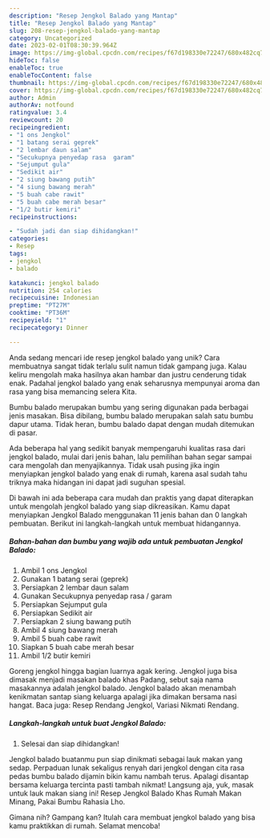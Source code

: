 ```yaml
---
description: "Resep Jengkol Balado yang Mantap"
title: "Resep Jengkol Balado yang Mantap"
slug: 208-resep-jengkol-balado-yang-mantap
category: Uncategorized
date: 2023-02-01T08:30:39.964Z
image: https://img-global.cpcdn.com/recipes/f67d198330e72247/680x482cq70/jengkol-balado-foto-resep-utama.jpg
hideToc: false
enableToc: true
enableTocContent: false
thumbnail: https://img-global.cpcdn.com/recipes/f67d198330e72247/680x482cq70/jengkol-balado-foto-resep-utama.jpg
cover: https://img-global.cpcdn.com/recipes/f67d198330e72247/680x482cq70/jengkol-balado-foto-resep-utama.jpg
author: Admin
authorAv: notfound
ratingvalue: 3.4
reviewcount: 20
recipeingredient:
- "1 ons Jengkol"
- "1 batang serai geprek"
- "2 lembar daun salam"
- "Secukupnya penyedap rasa  garam"
- "Sejumput gula"
- "Sedikit air"
- "2 siung bawang putih"
- "4 siung bawang merah"
- "5 buah cabe rawit"
- "5 buah cabe merah besar"
- "1/2 butir kemiri"
recipeinstructions:

- "Sudah jadi dan siap dihidangkan!"
categories:
- Resep
tags:
- jengkol
- balado

katakunci: jengkol balado 
nutrition: 254 calories
recipecuisine: Indonesian
preptime: "PT27M"
cooktime: "PT36M"
recipeyield: "1"
recipecategory: Dinner

---
```





Anda sedang mencari ide resep jengkol balado yang unik? Cara membuatnya sangat tidak terlalu sulit namun tidak gampang juga. Kalau keliru mengolah maka hasilnya akan hambar dan justru cenderung tidak enak. Padahal jengkol balado yang enak seharusnya mempunyai aroma dan rasa yang bisa memancing selera Kita.





Bumbu balado merupakan bumbu yang sering digunakan pada berbagai jenis masakan. Bisa dibilang, bumbu balado merupakan salah satu bumbu dapur utama. Tidak heran, bumbu balado dapat dengan mudah ditemukan di pasar.

Ada beberapa hal yang sedikit banyak mempengaruhi kualitas rasa dari jengkol balado, mulai dari jenis bahan, lalu pemilihan bahan segar sampai cara mengolah dan menyajikannya. Tidak usah pusing jika ingin menyiapkan jengkol balado yang enak di rumah, karena asal sudah tahu triknya maka hidangan ini dapat jadi suguhan spesial.






Di bawah ini ada beberapa cara mudah dan praktis yang dapat diterapkan untuk mengolah jengkol balado yang siap dikreasikan. Kamu dapat menyiapkan Jengkol Balado menggunakan 11 jenis bahan dan 0 langkah pembuatan. Berikut ini langkah-langkah untuk membuat hidangannya.

<!--inarticleads1-->

##### Bahan-bahan dan bumbu yang wajib ada untuk pembuatan Jengkol Balado:

1. Ambil 1 ons Jengkol
1. Gunakan 1 batang serai (geprek)
1. Persiapkan 2 lembar daun salam
1. Gunakan Secukupnya penyedap rasa / garam
1. Persiapkan Sejumput gula
1. Persiapkan Sedikit air
1. Persiapkan 2 siung bawang putih
1. Ambil 4 siung bawang merah
1. Ambil 5 buah cabe rawit
1. Siapkan 5 buah cabe merah besar
1. Ambil 1/2 butir kemiri


Goreng jengkol hingga bagian luarnya agak kering. Jengkol juga bisa dimasak menjadi masakan balado khas Padang, sebut saja nama masakannya adalah jengkol balado. Jengkol balado akan menambah kenikmatan santap siang keluarga apalagi jika dimakan bersama nasi hangat. Baca juga: Resep Rendang Jengkol, Variasi Nikmati Rendang. 

<!--inarticleads2-->

##### Langkah-langkah untuk buat Jengkol Balado:


1. Selesai dan siap dihidangkan!

Jengkol balado buatanmu pun siap dinikmati sebagai lauk makan yang sedap. Perpaduan lunak sekaligus renyah dari jengkol dengan cita rasa pedas bumbu balado dijamin bikin kamu nambah terus. Apalagi disantap bersama keluarga tercinta pasti tambah nikmat! Langsung aja, yuk, masak untuk lauk makan siang ini! Resep Jengkol Balado Khas Rumah Makan Minang, Pakai Bumbu Rahasia Lho. 

Gimana nih? Gampang kan? Itulah cara membuat jengkol balado yang bisa kamu praktikkan di rumah. Selamat mencoba!
